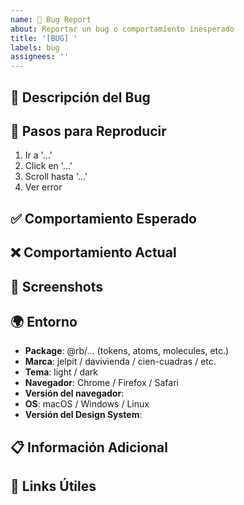 ```yaml
---
name: 🐛 Bug Report
about: Reportar un bug o comportamiento inesperado
title: '[BUG] '
labels: bug
assignees: ''
---
```


## 🐛 Descripción del Bug

<!-- Una descripción clara y concisa del bug -->

## 🔄 Pasos para Reproducir

1. Ir a '...'
2. Click en '...'
3. Scroll hasta '...'
4. Ver error

## ✅ Comportamiento Esperado

<!-- Qué esperabas que sucediera -->

## ❌ Comportamiento Actual

<!-- Qué está sucediendo actualmente -->

## 📸 Screenshots

<!-- Si aplica, agrega screenshots para explicar el problema -->

## 🌍 Entorno

- **Package**: @rb/... (tokens, atoms, molecules, etc.)
- **Marca**: jelpit / davivienda / cien-cuadras / etc.
- **Tema**: light / dark
- **Navegador**: Chrome / Firefox / Safari
- **Versión del navegador**:
- **OS**: macOS / Windows / Linux
- **Versión del Design System**:

## 📋 Información Adicional

<!-- Cualquier información adicional relevante -->

## 🔗 Links Útiles

<!-- Links a CodePen, StackBlitz, o repositorios de ejemplo -->
